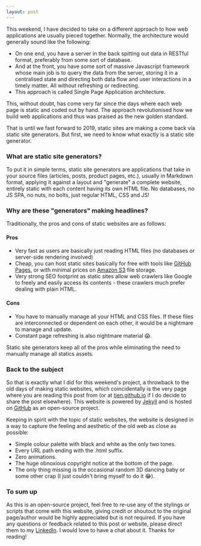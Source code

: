 ```yaml
---
layout: post
---
```


This weekend, I have decided to take on a different approach to how web applications are usually pieced together. Normally, the architecture would generally sound like the following:

- On one end, you have a server in the back spitting out data in RESTful format, preferably from some sort of database.
- And at the front, you have some sort of massive Javascript framework whose main job is to query the data from the server, storing it in a centralised state and directing both data flow and user interactions in a timely matter. All without refreshing or redirecting.
- This approach is called Single Page Application architecture.

This, without doubt, has come very far since the days where each web page is static and coded out by hand. The approach revolutionised how we build web applications and thus was praised as the new golden standard.

That is until we fast forward to 2019, static sites are making a come back via static site generators. But first, we need to know what exactly is a static site generator.

### What are static site generators?

To put it in simple terms, static site generators are applications that take in your source files (articles, posts, product pages, etc.), usually in Markdown format, applying it against a layout and "generate" a complete website, entirely static with each content having its own HTML file. No databases, no JS SPA, no nuts, no bolts, just regular HTML, CSS and JS!

### Why are these "generators" making headlines?

Traditionally, the pros and cons of static websites are as follows:

#### Pros

- Very fast as users are basically just reading HTML files (no databases or server-side rendering involved)
- Cheap, you can host static sites basically for free with tools like [GitHub Pages](https://pages.github.com/), or with minimal prices on [Amazon S3](https://aws.amazon.com/s3/) file storage.
- Very strong SEO footprint as static sites allow web crawlers like Google to freely and easily access its contents - these crawlers much prefer dealing with plain HTML.

#### Cons

- You have to manually manage all your HTML and CSS files. If these files are interconnected or dependent on each other, it would be a nightmare to manage and update.
- Constant page refreshing is also nightmare material 😱.

Static site generators keep all of the pros while eliminating the need to manually manage all statics assets.

### Back to the subject

So that is exactly what I did for this weekend's project, a throwback to the old days of making static websites, which coincidentally is the very page where you are reading this post from (or at [tien.github.io](https://tien.github.io/) if I do decide to share the post elsewhere). This website is powered by [Jekyll](https://jekyllrb.com/) and is hosted on [GitHub](https://github.com/tien/tien.github.io) as an open-source project.

Keeping in spirit with the topic of static websites, the website is designed in a way to capture the feeling and aesthetic of the old web as close as possible:

- Simple colour palette with black and white as the only two tones.
- Every URL path ending with the .html suffix.
- Zero animations.
- The huge obnoxious copyright notice at the bottom of the page.
- The only thing missing is the occasional random 3D dancing baby or some other crap (I just couldn't bring myself to do it 😂).

### To sum up

As this is an open-source project, feel free to re-use any of the stylings or scripts that come with this website, giving credit or shoutout to the original page/author would be highly appreciated but is not required. If you have any questions or feedback related to this post or website, please direct them to my [LinkedIn]({{site.linkedin.url}}). I would love to have a chat about it. Thanks for reading!
